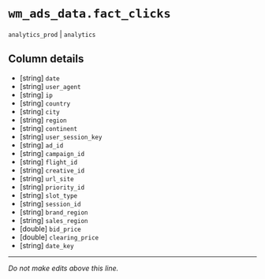 # `wm_ads_data.fact_clicks`
`analytics_prod` | `analytics`

## Column details
* [string]    `date`
* [string]    `user_agent`
* [string]    `ip`
* [string]    `country`
* [string]    `city`
* [string]    `region`
* [string]    `continent`
* [string]    `user_session_key`
* [string]    `ad_id`
* [string]    `campaign_id`
* [string]    `flight_id`
* [string]    `creative_id`
* [string]    `url_site`
* [string]    `priority_id`
* [string]    `slot_type`
* [string]    `session_id`
* [string]    `brand_region`
* [string]    `sales_region`
* [double]    `bid_price`
* [double]    `clearing_price`
* [string]    `date_key`

-------------------------------------------------------------------------------
*Do not make edits above this line.*

